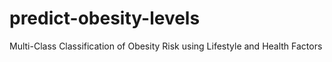 # predict-obesity-levels
Multi-Class Classification of Obesity Risk using Lifestyle and Health Factors
